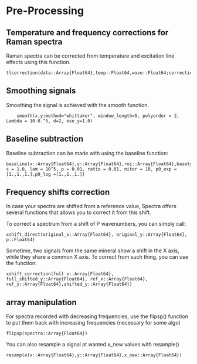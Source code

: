 # Pre-Processing

## Temperature and frequency corrections for Raman spectra

Raman spectra can be corrected from temperature and excitation line effects using this function.

```@docs
tlcorrection(data::Array{Float64},temp::Float64,wave::Float64;correction="long",normalisation="area",density=2210.0)
```

## Smoothing signals

Smoothing the signal is achieved with the smooth function.

```@docs
	smooth(x,y;method="whittaker", window_length=5, polyorder = 2, Lambda = 10.0.^5, d=2, ese_y=1.0)
```

## Baseline subtraction

Baseline subtraction can be made with using the baseline function:

```@docs
baseline(x::Array{Float64},y::Array{Float64},roi::Array{Float64},basetype::AbstractString;polynomial_order=1, s = 1.0, lam = 10^5, p = 0.01, ratio = 0.01, niter = 10, p0_exp = [1.,1.,1.],p0_log =[1.,1.,1.])
```

## Frequency shifts correction

In case your spectra are shifted from a reference value, Spectra offers several functions that allows you to correct it from this shift.

To correct a spectrum from a shift of P wavenumbers, you can simply call:

```@docs
xshift_direct(original_x::Array{Float64}, original_y::Array{Float64}, p::Float64)
```

Sometime, two signals from the same mineral show a shift in the X axis, while they share a common X axis. To correct from such thing, you can use the function:

```@docs
xshift_correction(full_x::Array{Float64}, full_shifted_y::Array{Float64}, ref_x::Array{Float64}, ref_y::Array{Float64},shifted_y::Array{Float64})
```

## array manipulation

For spectra recorded with decreasing frequencies, use the flipsp() function to
put them back with increasing frequencies (necessary for some algo)

```@docs
flipsp(spectra::Array{Float64})
```

You can also resample a signal at wanted x_new values with resample()

```@docs
resample(x::Array{Float64},y::Array{Float64},x_new::Array{Float64})
```
